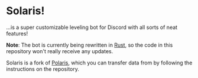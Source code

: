 # Solaris!

...is a super customizable leveling bot for Discord with all sorts of neat features!

**Note**: The bot is currently being rewritten in [Rust](https://rust-lang.org/), so the code in this repository won't really receive any updates.

Solaris is a fork of [Polaris](https://github.com/GDColon/Polaris-Open), which you can transfer data from by following the instructions on the repository.

